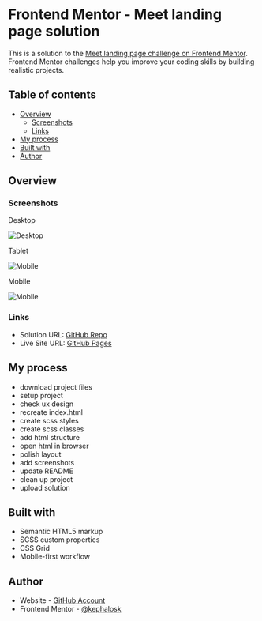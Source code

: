 # Frontend Mentor - Meet landing page solution

This is a solution to the [Meet landing page challenge on Frontend Mentor](https://www.frontendmentor.io/challenges/meet-landing-page-rbTDS6OUR). Frontend Mentor challenges help you improve your coding skills by building realistic projects. 

## Table of contents

- [Overview](#overview)
  - [Screenshots](#screenshots)
  - [Links](#links)
- [My process](#my-process)
- [Built with](#built-with)
- [Author](#author)

## Overview

### Screenshots

Desktop

![Desktop](screenshots/desktop.png)

Tablet

![Mobile](screenshots/tablet.png)

Mobile

![Mobile](screenshots/mobile.png)

### Links

- Solution URL: [GitHub Repo](https://github.com/kephalosk/meet-landing-page )
- Live Site URL: [GitHub Pages](https://kephalosk.github.io/meet-landing-page )

## My process

- download project files
- setup project
- check ux design
- recreate index.html
- create scss styles
- create scss classes
- add html structure
- open html in browser
- polish layout
- add screenshots
- update README
- clean up project
- upload solution

## Built with

- Semantic HTML5 markup
- SCSS custom properties
- CSS Grid
- Mobile-first workflow

## Author

- Website - [GitHub Account](https://github.com/kephalosk/)
- Frontend Mentor - [@kephalosk](https://www.frontendmentor.io/profile/kephalosk)